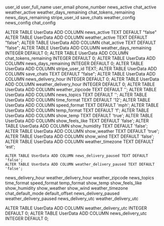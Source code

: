 user_id user_full_name user_email phone_number news_active chat_active weather_active weather_days_remaining chat_tokens_remaining news_days_remaining stripe_user_id save_chats weather_config news_config chat_config

ALTER TABLE UserData ADD COLUMN news_active TEXT DEFAULT "false"
ALTER TABLE UserData ADD COLUMN weather_active TEXT DEFAULT "false";
ALTER TABLE UserData ADD COLUMN chat_active TEXT DEFAULT "false";
ALTER TABLE UserData ADD COLUMN weather_days_remaining INTEGER DEFAULT 0;
ALTER TABLE UserData ADD COLUMN chat_tokens_remaining INTEGER DEFAULT 0;
ALTER TABLE UserData ADD COLUMN news_days_remaining INTEGER DEFAULT 0;
ALTER TABLE UserData ADD COLUMN stripe_user_id TEXT;
ALTER TABLE UserData ADD COLUMN save_chats TEXT DEFAULT "false";
ALTER TABLE UserData ADD COLUMN news_delivery_hour INTEGER DEFAULT 0;
ALTER TABLE UserData ADD COLUMN weather_delivery_hour INTEGER DEFAULT 0;
ALTER TABLE UserData ADD COLUMN weather_zipcode TEXT DEFAULT '';
ALTER TABLE UserData ADD COLUMN news_topics TEXT DEFAULT '';
ALTER TABLE UserData ADD COLUMN time_format TEXT DEFAULT '12';
ALTER TABLE UserData ADD COLUMN speed_format TEXT DEFAULT 'mph';
ALTER TABLE UserData ADD COLUMN temp_format TEXT DEFAULT 'f';
ALTER TABLE UserData ADD COLUMN show_temp TEXT DEFAULT 'true';
ALTER TABLE UserData ADD COLUMN show_feels_like TEXT DEFAULT 'false';
ALTER TABLE UserData ADD COLUMN show_humidity TEXT DEFAULT 'false';
ALTER TABLE UserData ADD COLUMN show_weather TEXT DEFAULT 'true';
ALTER TABLE UserData ADD COLUMN show_wind TEXT DEFAULT 'false';
ALTER TABLE UserData ADD COLUMN weather_timezone TEXT DEFAULT 'est';

	ALTER TABLE UserData ADD COLUMN news_delivery_paused TEXT DEFAULT 'false';
	ALTER TABLE UserData ADD COLUMN weather_delivery_paused TEXT DEFAULT 'false';


news_delivery_hour weather_delivery_hour weather_zipcode news_topics time_format speed_format temp_format show_temp show_feels_like show_humidity show_weather show_wind weather_timezone chat_default_mode default_offset
news_delivery_paused
weather_delivery_paused
news_delivery_utc
weather_delivery_utc


ALTER TABLE UserData ADD COLUMN weather_delivery_utc INTEGER DEFAULT 0;
ALTER TABLE UserData ADD COLUMN news_delivery_utc INTEGER DEFAULT 0;

